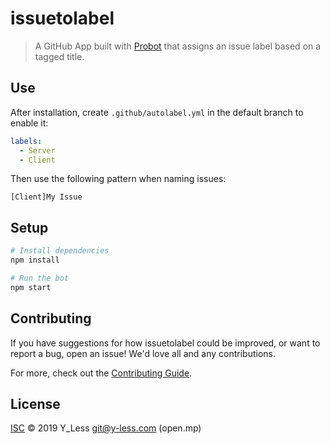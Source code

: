 # issuetolabel

> A GitHub App built with [Probot](https://github.com/probot/probot) that assigns an issue label based on a tagged title.

## Use

After installation, create `.github/autolabel.yml` in the default branch to enable it:

```yml
labels:
  - Server
  - Client
```

Then use the following pattern when naming issues:

`[Client]My Issue`

## Setup

```sh
# Install dependencies
npm install

# Run the bot
npm start
```

## Contributing

If you have suggestions for how issuetolabel could be improved, or want to report a bug, open an issue! We'd love all and any contributions.

For more, check out the [Contributing Guide](CONTRIBUTING.md).

## License

[ISC](LICENSE) © 2019 Y_Less <git@y-less.com> (open.mp)
